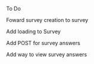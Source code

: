 To Do

Foward survey creation to survey

Add loading to Survey

Add POST for survey answers

Add way to view survey answers